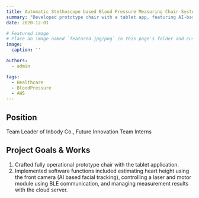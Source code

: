 ```yaml
---
title: Automatic Stethoscope based Blood Pressure Measuring Chair System
summary: "Developed prototype chair with a tablet app, featuring AI-based heart height estimation, BLE-controlled laser and motor, and cloud server measurement management."
date: 2020-12-01

# Featured image
# Place an image named `featured.jpg/png` in this page's folder and customize its options here.
image:
  caption: ''

authors:
  - admin

tags:
  - Healthcare
  - BloodPressure
  - AWS
---
```


## Position

Team Leader of Inbody Co., Future Innovation Team Interns

## Project Goals & Works

1. Crafted fully operational prototype chair with the tablet application.
2. Implemented software functions included estimating heart height using the front camera (AI based facial tracking), controlling a laser and motor module using BLE communication, and managing measurement results with the cloud server.
